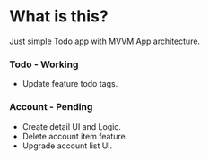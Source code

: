 # What is this?
Just simple Todo app with MVVM App architecture.

### Todo - Working
* Update feature todo tags.

### Account - Pending
* Create detail UI and Logic.
* Delete account item feature.
* Upgrade account list UI.


